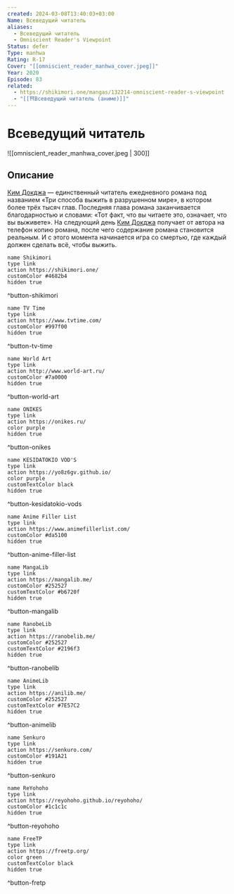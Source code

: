 ```yaml
---
created: 2024-03-08T13:40:03+03:00
Name: Всеведущий читатель
aliases:
  - Всеведущий читатель
  - Omniscient Reader's Viewpoint
Status: defer
Type: manhwa
Rating: R-17
Cover: "[[omniscient_reader_manhwa_cover.jpeg]]"
Year: 2020
Episode: 83
related:
  - https://shikimori.one/mangas/132214-omniscient-reader-s-viewpoint
  - "[[⛩️Всеведущий читатель (аниме)]]"
---
```


# Всеведущий читатель

![[omniscient_reader_manhwa_cover.jpeg | 300]]


## Описание

[Ким Докджа](https://shikimori.one/characters/190996-dokja-kim) — единственный читатель ежедневного романа под названием «Три способа выжить в разрушенном мире», в котором более трёх тысяч глав. Последняя глава романа заканчивается благодарностью и словами: «Тот факт, что вы читаете это, означает, что вы выживете». На следующий день [Ким Докджа](https://shikimori.one/characters/190996-dokja-kim) получает от автора на телефон копию романа, после чего содержание романа становится реальным. И с этого момента начинается игра со смертью, где каждый должен сделать всё, чтобы выжить.


```button
name Shikimori
type link
action https://shikimori.one/
customColor #4682b4
hidden true
```
^button-shikimori

```button
name TV Time
type link
action https://www.tvtime.com/
customColor #997f00
hidden true
```
^button-tv-time

```button
name World Art
type link
action http://www.world-art.ru/
customColor #7a0000
hidden true
```
^button-world-art

```button
name ONIKES
type link
action https://onikes.ru/
color purple
hidden true
```
^button-onikes

```button
name KESIDATOKIO VOD'S
type link
action https://yo8z6gv.github.io/
color purple
customTextColor black
hidden true
```
^button-kesidatokio-vods

```button
name Anime Filler List
type link
action https://www.animefillerlist.com/
customColor #da5100
hidden true
```
^button-anime-filler-list

```button
name MangaLib
type link
action https://mangalib.me/
customColor #252527
customTextColor #b6720f
hidden true
```
^button-mangalib

```button
name RanobeLib
type link
action https://ranobelib.me/
customColor #252527
customTextColor #2196f3
hidden true
```
^button-ranobelib

```button
name AnimeLib
type link
action https://anilib.me/
customColor #252527
customTextColor #7E57C2
hidden true
```
^button-animelib

```button
name Senkuro
type link
action https://senkuro.com/
customColor #191A21
hidden true
```
^button-senkuro

```button
name ReYohoho
type link
action https://reyohoho.github.io/reyohoho/
customColor #1c1c1c
hidden true
```
^button-reyohoho

```button
name FreeTP
type link
action https://freetp.org/
color green
customTextColor black
hidden true
```
^button-fretp
